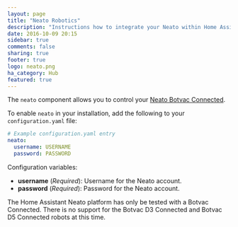 ```yaml
---
layout: page
title: "Neato Robotics"
description: "Instructions how to integrate your Neato within Home Assistant."
date: 2016-10-09 20:15
sidebar: true
comments: false
sharing: true
footer: true
logo: neato.png
ha_category: Hub
featured: true
---
```


The `neato` component allows you to control your [Neato Botvac Connected](https://www.neatorobotics.com/robot-vacuum/botvac-connected-series/botvac-connected/).

To enable `neato` in your installation, add the following to your `configuration.yaml` file:

```yaml
# Example configuration.yaml entry
neato:
  username: USERNAME
  password: PASSWORD
```

Configuration variables:

- **username** (*Required*): Username for the Neato account.
- **password** (*Required*): Password for the Neato account.

<p class='note'>
The Home Assistant Neato platform has only be tested with a Botvac Connected. There is no support for the Botvac D3 Connected and Botvac D5 Connected robots at this time.
</p>
